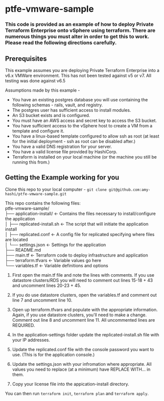 # ptfe-vmware-sample

### This code is provided as an example of how to deploy Private Terraform Enterprise onto vSphere using terraform. There are numerous things you must alter in order to get this to work. Please read the following directions carefully. 

## Prerequisites

This example assumes you are deploying Private Terraform Enterprise into a v6.x VMWare environment. This has not been tested against v5 or v7. All testing was done against v6.5

Assumptions made by this example - 
  * You have an existing postgres database you will use containing the following schemas - rails, vault, and registry. 
  * The postgres user has sufficient access to install modules.
  * An S3 bucket exists and is configured. 
  * You must have an AWS access and secret key to access the S3 bucket. 
  * You have sufficient access to the vSphere host to create a VM from a template and configure it.
  * You have a linux-based template configured to allow ssh as root (at least for the initial deployment - ssh as root can be disabled after.)
  * You have a valid DNS registration for your server.
  * You have a valid license file provided by HashiCorp.
  * Terraform is installed on your local machine (or the machine you still be running this from.)

## Getting the Example working for you

Clone this repo to your local computer - `git clone git@github.com:amy-hashi/ptfe-vmware-sample.git`

This repo contains the following files:  
ptfe-vmware-sample/  
├── application-install/        <- Contains the files necessary to install/configure the application  
│   ├── replicated-install.sh   <- The script that will initiate the application install  
│   ├── replicated.conf         <- A config file for replicated specifying where files are located  
│   └── settings.json           <- Settings for the application   
├── README.md  
├── main.tf                     <- Terraform code to deploy infrastructure and application  
├── terraform.tfvars            <- Variable values go here  
└── variables.tf                <- Variable definitions and options  

1. First open the main.tf file and note the lines with comments. If you use datastore clusters/RDS you will need to comment out lines 15-18 + 43 and uncomment lines 20-23 + 45.

2. If you do use datastore clusters, open the variables.tf and comment out line 7 and uncomment line 10.

3. Open up terraform.tfvars and populate with the appropriate information. Again, if you use datastore clusters, you'll need to make a change. Comment out line 8 and uncomment line 11. All uncommented lines are REQUIRED.

4. In the application-settings folder update the replicated-install.sh file with your IP addresses.

5. Update the replicated.conf file with the console password you want to use. (This is for the application console.)

6. Update the settings.json with your infromation where appropriate. All values you need to replace (at a minimum) have REPLACE WITH... in them. 

7. Copy your license file into the appication-install directory. 

You can then run `terraform init`, `terraform plan` and `terraform apply`. 


